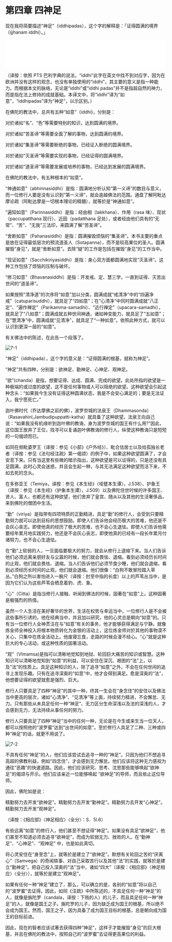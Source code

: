 # 第四章 四神足

现在我将简要描述“神足”（iddhipadas），这个字的解释是：「证得圆满的境界（ijjhanam iddhi）。」

<div>
<iframe frameborder="0" marginwidth="0" marginheight="0" width=500 height=86 src="./mp3/08.mp3"></iframe>
</div>

（译按：依照 PTS 巴利字典的说法，“iddhi”此字在英文中找不到对应字，因为在欧洲并没有这样的观念，也没有单独使用的“iddhi”，其主要的意义是指一种能力。而根据本文的脉络，无论是“iddhi”或“iddhi padas”并不是指超自然的神力，而是指在法上修持的成就基础。本译文中，将“iddhi”译为“如意”，“iddhipadas”译为“神足”，以示区别。）

在佛陀的教法中，总共有五种“如意”（iddhi)，分别是：

对於诸如“名”、“色”等需要特别的知识，达到圆满的境界。

对於诸如“苦圣谛”等需要全面了解的事物，达到圆满的境界。

对於诸如“集圣谛”等需要断绝的事物，已经证入断绝的圆满境界。

对於诸如“灭圣谛”等需要实现的事物，已经证得的圆满境界。

对於诸如“道圣谛”等需要发展或培养的事物，已经达到发展的圆满境界。

在佛陀的教法中，有五种根本的“如意”。

“神通如意”（abhinnasiddhi）是指：圆满地分析认知“第一义谛”的数目与意义，而一位修行人要是没有认识到“第一义谛”，就会逾越佛法的范围。通盘了解阿毗达摩论疏（阿毗达摩是一切根本理论的精髓），就等於是“神通如意”。

“遍知如意”（Parinnasiddhi）是指：经由相（lakkhana）、作用（rasa 味）、现状（paccupatthana 现行）、近因（padatthana 足处），或者经由他们具有的“无常”、“苦”、“无我”三法印，来圆满了解“苦圣谛”。

“舍断如意”（Pahanasiddhi）是指：圆满摧毁烦恼的“集圣谛”。本书主要的重点是放在证得最低层次的预流道圣人（Sotapanna），而不是较高果位的圣人。圆满摧毁“身见”，就是“舍断如意”。去除“疑”的工作是包括在摧毁“身见”的工作当中。

“现证如意”（Sacchikiriyasiddhi）是指：身心双方面都圆满地实现“灭圣谛”。这种工作包括了烦恼的压制与破坏。

“修习如意”（Bhavanasiddhi）是指：开发戒、定、慧三学，一直到证得、灭苦出世间的“道圣谛”。

如果按照“清净道”的次序将“如意”加以分类，圆满成就“戒清净”中的“四遍净戒”（catuparisuddhi），就具足了“四如意”；在“心清净”中同时圆满成就“八正定”、“遍作禅定”（Parikamma-samadhi）、“近行禅定”（upacara-samadhi），就具足了“八如意”；圆满成就五种世间神通，诸如神变能力，就具足了“五如意”；在“慧清净”中，圆满成就“见清净”，就具足了“一种如意”。依照此种方式，就可以认识到更深一层的“如意”。

有关佛法中的陈述，在此告一个段落了。

![7-1](./img/7-1.webp)
<br/>

“神足”（iddhipada），这个字的意义是：“证得圆满的根基，就称为神足”。

“神足”共有四种，分别是：欲神足、勤神足、心神足、观神足。

“欲”(chanda）是指，想要证得、达成、圆满、完成的欲望。此处所指的欲望是一种极端的或过度的欲望，这不是任何事物或人可以阻绝的欲望。这种欲望会引起这种念头：“如果我今生没有证得这种圆满状态，我是不会安心满足的；要是无法证入，我宁愿死亡。”

迦叶佛时代（乔达摩佛之前的佛），波罗奈城的法泉王（Dhammasonda）（Rasavahinl,Jambudipuppatti-katha）就具备了这种欲望。法泉王向自己说：“如果我没有机缘听到迦叶佛的教诲，身为波罗奈城的国王有什么用?”因此，这位国王放弃了王位，找寻可以复诵迦叶佛教诲的修行人，纵使这种教诲只是短短的一句偈颂而已。

如同在频毗婆罗王（译按：参见《小部》《户外经》）、毗合佉居士以及给孤独长老者（译按：参见《法句经注疏》第一偈颂）的例子中，如果这种欲望圆满了，才会安息下来。只有当这里有些微的暗示指出，这种欲望是可以证得的，只是还没有具足圆满，此时心灵会迷惑，并且会生起一种，与其无法满足这种欲望而活下来，不如去死的念头。

在多弥亚王（Temiya，译按：参见《本生经》〈哑躄本生谭〉，J.538）、护象王（译按：参见《本生经》〈护象本生谭〉，J.509）以及佛陀住世时候的许多国王、贤人、富人，也都还有这种欲望，他们舍弃了皇宫、随从以及其他的生活奢侈品，来到佛陀的僧团中生活。

“勤”（viriya）是指带有四项特质的正勤精进，具足“勤”的修行人，会受到只要精勤努力就可以达到目标的思想鼓励。即使人们告诉他会经历极大的苦难，他还是不会灰心丧志。即使他真的经历了极大的苦难，也不会心生退怯。即使人们告诉他需要经年累月地实践努力，他还是不会灰心丧志，即使他真的已经有一段长年累月付诸努力，也不会心生退怯。

在“勤”上软弱的人，一旦面临要极大的努力，就会从修行上退缩下来。当人们告诉他们必须远离亲朋好友与尘嚣的时候，他们就会畏怯、退缩。看到必须经历长时间的止观，他们就会畏怯、退缩。当人们告诉他们必须节食少睡，他们就会退缩，看到必须经历长时间的止观，他们就会退缩。他们很像：“白狗不敢冒险踏入草丛。”白狗之所以害怕进入一腕尺（译按：肘至中指的长度）以上的芦苇丛当中，是因为它们认为这些芦苇会栖息着豹、虎、象。

“心”（Citta）是指当修行人接触、听闻到佛法的时候，固著在“如意”上。这种固著是极强烈的热情。

虽然一个人生活在美好奢华的世界，生活在权势与幸运当中，一位修行人是不会被这些事所引诱的，他在经典当中，并且加以研究，他的心灵总是朝向“如意”的。只有当一位修行人全神贯注在与“如意”有关的事务，他才能够获得满足与宁静。就像炼金师全神投入将根本物质转化为金银的活动上，这位炼金师对於其他的事物漠不关心，只集中在炼金活动上。他废寝忘食，走路的时候会漫不经心。“心”就是这种巨大的专心活动，或这种性质的固著活动。

“观”（Vlmamsa)是指可以清晰地觉知到地狱、轮回巨大痛苦的知识或智慧。这种知识可以清晰地觉知到“如意”的利益，可以安住在深沉、艰困的“法”上，以及“法”的性质上。具足这种知识的人，除了追寻“如意”之外，不会在任何世间的追寻上发现乐趣。只有在追寻深奥的“如意”中，他才会得到满足。愈是深奥的“法”，他想要证得的欲望就愈是强烈、巨大。

修行人只要具足了四种“神足”的其中一种，终其一生会在“身念住”的安住以及佛法当中更高的层次，诸如“心清净”、“见清净”等上面，持续努力精进，不会懈怠、无力。只有那些从未具足任何一种“神足”、无力区分生命深浅以及法的深浅的人，才会感到无力，无法持续从事任何的努力。

修行人只要具足了四种“神足”当中的任何一种，无论是在今生或来生当一位天人，都可以按照他的“波罗蜜”达到“出世间的如意”。至於修行人具足了二种、三种或四种“神足”的话，就更不用说了。

![7-2](./img/7-2.webp)
<br/>

不具有任何“神足”的人，他们应该尝试去追寻一种的“神足”。只因为他们不想追寻高超的佛教利益，例如“四念住”，才会感到无力懈怠。他们应该将这种无力感视为通往“恶趣”的快速道路。因此，他们应该研究、思考、沈思那些能够唤起“欲神足”的偈颂与开示。他们应该亲近一位能够唤起 “欲神足”的导师，而且依止这位导师。

因此，佛陀如是说：

精勤努力去开发“欲神足”。精勤努力去开发“勤神足”。精勤努力去开发“心神足”。精勤努力去开发“观神足”。

（译按：《相应部》〈神足相应〉〈全分〉：S．5l.6）

有些远离“如意”的修行人，他们甚至不想证得“神足”。如果没有具足“欲神足”，他们甚至不知道必须去追寻“欲神足”，而成为软弱无力、挫败的人。在“勤神足”、“心神足”、“观神足” 中，也是如此真切。

将心灵安住在“身至念”上，就等於是建立了“欲神足”。默想有关轮回之苦的“厌离心”（Samvega）的奇闻轶事、对自己采取苦行以及其他“法”的实践，就等於是建立“勤神足”。把自己投入深奥的“法”当中，诸如“四大”（译按：《相应部》〈神足相应〉〈全分〉），就等於是建立“观神足”。

如果有任何一种“神足”建立了，那么，可以确立的是，各别的“如意”将以自己的“波罗蜜”去证得。因此，如同《注疏》中所陈述的，不具足任何一种“神足”的人，就像是旃陀罗（candala，译按：下贱的人）的儿子，而且具足任何一种“神足”的人，就像是国王之子。旃陀罗的儿子，因为缺乏成为国王的根基，所以绝不会成为国王。然而，国王之子，因为具备了成为国王目标的根基，总是朝向成为国王的目标前进。

因此，现在的智者应该试著去获得四种“神足”，这样子才能摧毁“身见”的巨大根基，并且在佛陀的教法中，按照自己的“波罗蜜”去证得更高果位的利益。
